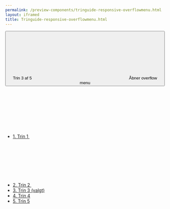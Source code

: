 ```yaml
--- 
permalink: /preview-components/tringuide-responsive-overflowmenu.html
layout: iframed 
title: Tringuide-responsive-overflowmenu.html
---
```

<div class="container mt-6 mb-6">
    <div
        class="overflow-menu  overflow-menu--open-right overflow-menu--md-no-responsive">
        <button class="button-overflow-menu js-dropdown "
            data-js-target="#overflow4" aria-haspopup="true"
            aria-expanded="false">
            Trin 3 af 5
            <svg class="icon-svg" aria-hidden="true" focusable="false"><use xlink:href="#menu-down"></use></svg>
            <span class="sr-only">Åbner overflow menu</span>
        </button>
        <div class="overflow-menu-inner" id="overflow4" aria-hidden="true">
            <ul class="sidenav-list">
                <li>
                    <a href="#">
                        1. Trin 1
                        <span class="sidenav-icon">
                            <svg class="icon-svg" aria-hidden="true" focusable="false"><use xlink:href="#check"></use></svg>
                        </span>
                    </a>
                </li>
                <li>
                    <a href="#">
                        2. Trin 2
                        <span class="sidenav-icon">
                            <svg class="icon-svg" aria-hidden="true" focusable="false"><use xlink:href="#check"></use></svg>
                        </span>
                    </a>
                </li>
                <li class="active current">
                    <a href="#">
                        3. Trin 3 (valgt)
                    </a>
                </li>
                <li>
                    <a href="#">
                        4. Trin 4
                    </a>
                </li>
                <li>
                    <a href="#">
                        5. Trin 5
                    </a>
                </li>
            </ul>
        </div>
    </div>
</div>